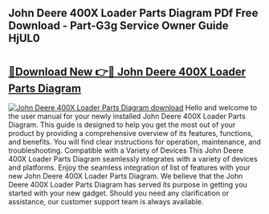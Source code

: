 ## John Deere 400X Loader Parts Diagram PDf Free Download - Part-G3g Service Owner Guide HjUL0

# <h2><a href="http://dfkzpz.blite.top/?on=John+Deere+400X+Loader+Parts+Diagram">🔗Download New 👉🔴 John Deere 400X Loader Parts Diagram</a></h2>

[![John Deere 400X Loader Parts Diagram download](https://i.imgur.com/lujVjoI.png)](http://dfkzpz.blite.top/?on=John+Deere+400X+Loader+Parts+Diagram)
Hello and welcome to the user manual for your newly installed John Deere 400X Loader Parts Diagram. This guide is designed to help you get the most out of your product by providing a comprehensive overview of its features, functions, and benefits. You will find clear instructions for operation, maintenance, and troubleshooting. Compatible with a Variety of Devices This John Deere 400X Loader Parts Diagram seamlessly integrates with a variety of devices and platforms. Enjoy the seamless integration of list of features with your new John Deere 400X Loader Parts Diagram. We believe that the John Deere 400X Loader Parts Diagram has served its purpose in getting you started with your new gadget. Should you need any clarification or assistance, our customer support team is always available.
